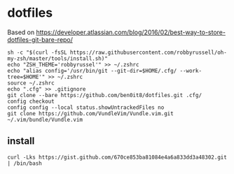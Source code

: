 # dotfiles

Based on https://developer.atlassian.com/blog/2016/02/best-way-to-store-dotfiles-git-bare-repo/

```
sh -c "$(curl -fsSL https://raw.githubusercontent.com/robbyrussell/oh-my-zsh/master/tools/install.sh)"
echo "ZSH_THEME='robbyrussel'" >> ~/.zshrc
echo "alias config='/usr/bin/git --git-dir=$HOME/.cfg/ --work-tree=$HOME'" >> ~/.zshrc
source ~/.zshrc
echo ".cfg" >> .gitignore
git clone --bare https://github.com/ben0it8/dotfiles.git .cfg/
config checkout
config config --local status.showUntrackedFiles no
git clone https://github.com/VundleVim/Vundle.vim.git ~/.vim/bundle/Vundle.vim

```
## install
```
curl -Lks https://gist.github.com/670ce853ba81084e4a6a833dd3a48302.git | /bin/bash
```

